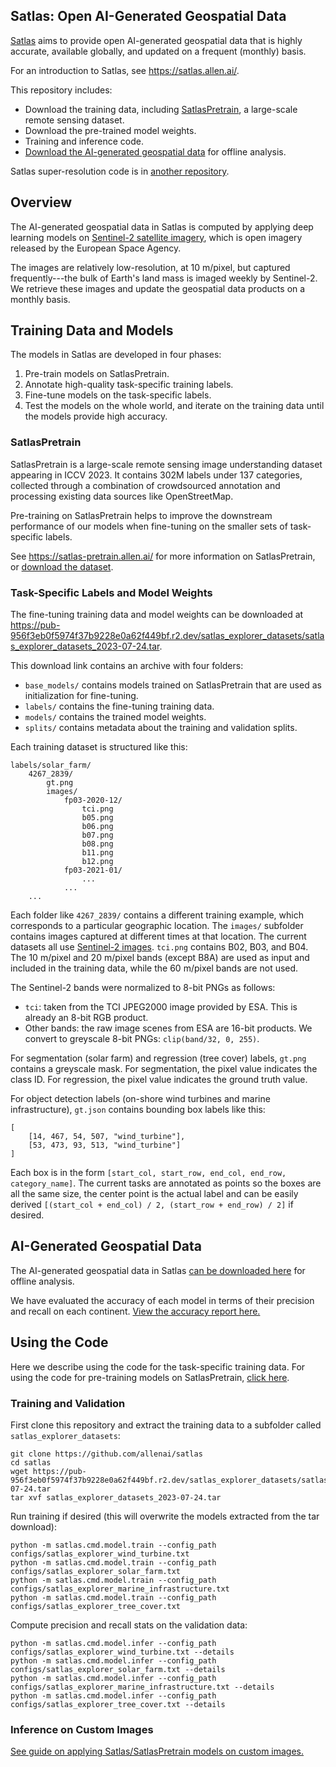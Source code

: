 Satlas: Open AI-Generated Geospatial Data
-----------------------------------------

[Satlas](https://satlas.allen.ai/) aims to provide open AI-generated geospatial data that is highly accurate, available globally, and updated on a frequent (monthly) basis.

For an introduction to Satlas, see https://satlas.allen.ai/.

This repository includes:
- Download the training data, including [SatlasPretrain](SatlasPretrain.md), a large-scale remote sensing dataset.
- Download the pre-trained model weights.
- Training and inference code.
- [Download the AI-generated geospatial data](GeospatialDataProducts.md) for offline analysis.

Satlas super-resolution code is in [another repository](https://github.com/allenai/satlas-super-resolution).


Overview
--------

The AI-generated geospatial data in Satlas is computed by applying deep learning models on [Sentinel-2 satellite imagery](https://sentinel.esa.int/web/sentinel/missions/sentinel-2), which is open imagery released by the European Space Agency.

The images are relatively low-resolution, at 10 m/pixel, but captured frequently---the bulk of Earth's land mass is imaged weekly by Sentinel-2. We retrieve these images and update the geospatial data products on a monthly basis.


Training Data and Models
------------------------

The models in Satlas are developed in four phases:

1. Pre-train models on SatlasPretrain.
2. Annotate high-quality task-specific training labels.
3. Fine-tune models on the task-specific labels.
4. Test the models on the whole world, and iterate on the training data until the models provide high accuracy.

### SatlasPretrain

SatlasPretrain is a large-scale remote sensing image understanding dataset appearing in ICCV 2023.
It contains 302M labels under 137 categories, collected through a combination of crowdsourced annotation and processing existing data sources like OpenStreetMap.

Pre-training on SatlasPretrain helps to improve the downstream performance of our models when fine-tuning on the smaller sets of task-specific labels.

See https://satlas-pretrain.allen.ai/ for more information on SatlasPretrain, or [download the dataset](SatlasPretrain.md).

### Task-Specific Labels and Model Weights

The fine-tuning training data and model weights can be downloaded at https://pub-956f3eb0f5974f37b9228e0a62f449bf.r2.dev/satlas_explorer_datasets/satlas_explorer_datasets_2023-07-24.tar.

This download link contains an archive with four folders:
- `base_models/` contains models trained on SatlasPretrain that are used as initialization for fine-tuning.
- `labels/` contains the fine-tuning training data.
- `models/` contains the trained model weights.
- `splits/` contains metadata about the training and validation splits.

Each training dataset is structured like this:

    labels/solar_farm/
        4267_2839/
            gt.png
            images/
                fp03-2020-12/
                    tci.png
                    b05.png
                    b06.png
                    b07.png
                    b08.png
                    b11.png
                    b12.png
                fp03-2021-01/
                    ...
                ...
        ...

Each folder like `4267_2839/` contains a different training example, which corresponds to a particular geographic location. The `images/` subfolder contains images captured at different times at that location. The current datasets all use [Sentinel-2 images](https://sentinel.esa.int/web/sentinel/missions/sentinel-2). `tci.png` contains B02, B03, and B04. The 10 m/pixel and 20 m/pixel bands (except B8A) are used as input and included in the training data, while the 60 m/pixel bands are not used.

The Sentinel-2 bands were normalized to 8-bit PNGs as follows:
- `tci`: taken from the TCI JPEG2000 image provided by ESA. This is already an 8-bit RGB product.
- Other bands: the raw image scenes from ESA are 16-bit products. We convert to greyscale 8-bit PNGs: `clip(band/32, 0, 255)`.

For segmentation (solar farm) and regression (tree cover) labels, `gt.png` contains a greyscale mask. For segmentation, the pixel value indicates the class ID. For regression, the pixel value indicates the ground truth value.

For object detection labels (on-shore wind turbines and marine infrastructure), `gt.json` contains bounding box labels like this:

    [
        [14, 467, 54, 507, "wind_turbine"],
        [53, 473, 93, 513, "wind_turbine"]
    ]

Each box is in the form `[start_col, start_row, end_col, end_row, category_name]`. The current tasks are annotated as points so the boxes are all the same size, the center point is the actual label and can be easily derived `[(start_col + end_col) / 2, (start_row + end_row) / 2]` if desired.


AI-Generated Geospatial Data
----------------------------

The AI-generated geospatial data in Satlas [can be downloaded here](GeospatialDataProducts.md) for offline analysis.

We have evaluated the accuracy of each model in terms of their precision and recall on each continent. [View the accuracy report here.](AccuracyReport.md)


Using the Code
--------------

Here we describe using the code for the task-specific training data. For using the code for pre-training models on SatlasPretrain, [click here](SatlasPretrain.md).

### Training and Validation

First clone this repository and extract the training data to a subfolder called `satlas_explorer_datasets`:

    git clone https://github.com/allenai/satlas
    cd satlas
    wget https://pub-956f3eb0f5974f37b9228e0a62f449bf.r2.dev/satlas_explorer_datasets/satlas_explorer_datasets_2023-07-24.tar
    tar xvf satlas_explorer_datasets_2023-07-24.tar

Run training if desired (this will overwrite the models extracted from the tar download):

    python -m satlas.cmd.model.train --config_path configs/satlas_explorer_wind_turbine.txt
    python -m satlas.cmd.model.train --config_path configs/satlas_explorer_solar_farm.txt
    python -m satlas.cmd.model.train --config_path configs/satlas_explorer_marine_infrastructure.txt
    python -m satlas.cmd.model.train --config_path configs/satlas_explorer_tree_cover.txt

Compute precision and recall stats on the validation data:

    python -m satlas.cmd.model.infer --config_path configs/satlas_explorer_wind_turbine.txt --details
    python -m satlas.cmd.model.infer --config_path configs/satlas_explorer_solar_farm.txt --details
    python -m satlas.cmd.model.infer --config_path configs/satlas_explorer_marine_infrastructure.txt --details
    python -m satlas.cmd.model.infer --config_path configs/satlas_explorer_tree_cover.txt --details

### Inference on Custom Images

[See guide on applying Satlas/SatlasPretrain models on custom images.](CustomInference.md)
